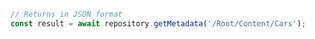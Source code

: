 ```javascript
// Returns in JSON format
const result = await repository.getMetadata('/Root/Content/Cars');
```
